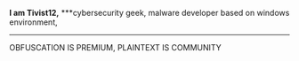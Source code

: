 **I am Tivist12,**
***cybersecurity geek, 
malware developer based on windows environment,
***

OBFUSCATION IS PREMIUM, PLAINTEXT IS COMMUNITY 
